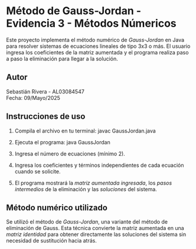 # Método de Gauss-Jordan - Evidencia 3 - Métodos Númericos

Este proyecto implementa el método numérico de *Gauss-Jordan* en Java para resolver sistemas de ecuaciones lineales
de tipo 3x3 o más. El usuario ingresa los coeficientes de la matriz aumentada y el programa realiza paso a paso la 
eliminación para llegar a la solución.


## Autor

Sebastián Rivera - AL03084547  
Fecha: 09/Mayo/2025

## Instrucciones de uso

1. Compila el archivo en tu terminal:
javac GaussJordan.java

2. Ejecuta el programa:
java GaussJordan

3. Ingresa el número de ecuaciones (mínimo 2).

4. Ingresa los coeficientes y términos independientes de cada ecuación cuando se solicite.

5. El programa mostrará la *matriz aumentada ingresada*, los *pasos intermedios* 
de la eliminación y las *soluciones* del sistema.

## Método numérico utilizado

Se utilizó el método de *Gauss-Jordan*, una variante del método de eliminación de Gauss. Esta técnica convierte 
la matriz aumentada en una *matriz identidad* para obtener directamente las soluciones del sistema sin necesidad 
de sustitución hacia atrás.
